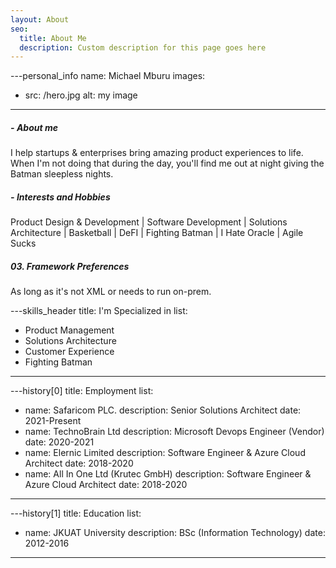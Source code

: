 ```yaml
---
layout: About
seo:
  title: About Me
  description: Custom description for this page goes here
---
```




---personal_info
name: Michael Mburu
images:
  - src: /hero.jpg
    alt: my image
---
##### <span>- </span> About me

I help startups & enterprises bring amazing product experiences to life. When I'm not doing that during the day, you'll find me out at night giving the Batman sleepless nights. 

##### <span>- </span> Interests and Hobbies

Product Design & Development | Software Development | Solutions Architecture | Basketball | DeFI | Fighting Batman | I Hate Oracle | Agile Sucks

##### <span>03.</span> Framework Preferences

As long as it's not XML or needs to run on-prem. 



---skills_header
title: I'm Specialized in
list:
  - Product Management
  - Solutions Architecture
  - Customer Experience
  - Fighting Batman
---


---history[0]
title: Employment
list:
  - name: Safaricom PLC.
    description: Senior Solutions Architect
    date: 2021-Present
  - name: TechnoBrain Ltd
    description: Microsoft Devops Engineer (Vendor)
    date: 2020-2021
  - name: Elernic Limited
    description: Software Engineer & Azure Cloud Architect
    date: 2018-2020
  - name: All In One Ltd (Krutec GmbH)
    description: Software Engineer & Azure Cloud Architect
    date: 2018-2020
---



---history[1]
title: Education
list:
  - name: JKUAT University
    description: BSc (Information Technology)
    date: 2012-2016
---